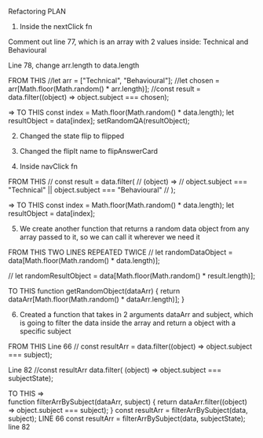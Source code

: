 Refactoring PLAN

1. Inside the nextClick fn

Comment out line 77, which is an array with 2 values inside: Technical and Behavioural

Line 78, change arr.length to data.length

FROM THIS
//let arr = ["Technical", "Behavioural"];
//let chosen = arr[Math.floor(Math.random() * arr.length)];
//const result = data.filter((object) => object.subject === chosen);

=> TO THIS const index = Math.floor(Math.random() \* data.length);
let resultObject = data[index];
setRandomQA(resultObject);

2. Changed the state flip to flipped

3. Changed the flipIt name to flipAnswerCard

4. Inside navClick fn

FROM THIS
// const result = data.filter(
// (object) =>
// object.subject === "Technical" || object.subject === "Behavioural"
// );

=> TO THIS const index = Math.floor(Math.random() \* data.length);
let resultObject = data[index];

5. We create another function that returns a random data object from any array passed to it, so we can call it wherever we need it

FROM THIS TWO LINES REPEATED TWICE
// let randomDataObject = data[Math.floor(Math.random() * data.length)];

// let randomResultObject = data[Math.floor(Math.random() * result.length)];

TO THIS function getRandomObject(dataArr) {
return dataArr[Math.floor(Math.random() * dataArr.length)];
}

6. Created a function that takes in 2 arguments dataArr and subject, which is going to filter the data inside the array and return a object with a specific subject

FROM THIS
Line 66 // const resultArr = data.filter((object) => object.subject === subject);

Line 82 //const resultArr data.filter( (object) => object.subject === subjectState);

TO THIS =>  
function filterArrBySubject(dataArr, subject) {
return dataArr.filter((object) => object.subject === subject);
}
const resultArr = filterArrBySubject(data, subject); LINE 66
const resultArr = filterArrBySubject(data, subjectState); line 82
